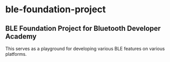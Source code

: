 # ble-foundation-project

## BLE Foundation Project for Bluetooth Developer Academy

This serves as a playground for developing various BLE features on various platforms.
